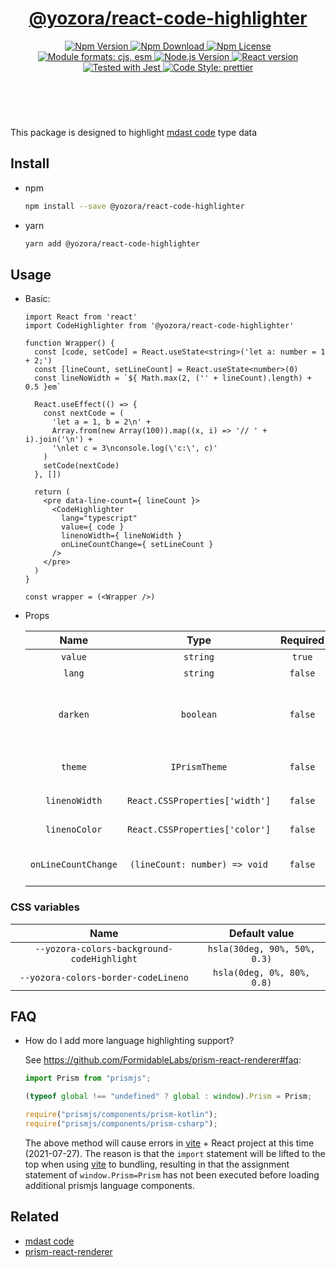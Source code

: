 <header>
  <h1 align="center">
    <a href="https://github.com/yozorajs/yozora-react/tree/release-2.x.x/packages/react-code-highlighter#readme">@yozora/react-code-highlighter</a>
  </h1>
  <div align="center">
    <a href="https://www.npmjs.com/package/@yozora/react-code-highlighter">
      <img
        alt="Npm Version"
        src="https://img.shields.io/npm/v/@yozora/react-code-highlighter.svg"
      />
    </a>
    <a href="https://www.npmjs.com/package/@yozora/react-code-highlighter">
      <img
        alt="Npm Download"
        src="https://img.shields.io/npm/dm/@yozora/react-code-highlighter.svg"
      />
    </a>
    <a href="https://www.npmjs.com/package/@yozora/react-code-highlighter">
      <img
        alt="Npm License"
        src="https://img.shields.io/npm/l/@yozora/react-code-highlighter.svg"
      />
    </a>
    <a href="#install">
      <img
        alt="Module formats: cjs, esm"
        src="https://img.shields.io/badge/module_formats-cjs%2C%20esm-green.svg"
      />
    </a>
    <a href="https://github.com/nodejs/node">
      <img
        alt="Node.js Version"
        src="https://img.shields.io/node/v/@yozora/react-code-highlighter"
      />
    </a>
    <a href="https://github.com/facebook/react">
      <img
        alt="React version"
        src="https://img.shields.io/npm/dependency-version/@yozora/react-code-highlighter/peer/react"
      />
    </a>
    <a href="https://github.com/facebook/jest">
      <img
        alt="Tested with Jest"
        src="https://img.shields.io/badge/tested_with-jest-9c465e.svg"
      />
    </a>
    <a href="https://github.com/prettier/prettier">
      <img
        alt="Code Style: prettier"
        src="https://img.shields.io/badge/code_style-prettier-ff69b4.svg?style=flat-square"
      />
    </a>
  </div>
</header>
<br/>

This package is designed to highlight [mdast code][] type data


## Install

* npm

  ```bash
  npm install --save @yozora/react-code-highlighter
  ```

* yarn

  ```bash
  yarn add @yozora/react-code-highlighter
  ```

## Usage

* Basic:

  ```tsx
  import React from 'react'
  import CodeHighlighter from '@yozora/react-code-highlighter'

  function Wrapper() {
    const [code, setCode] = React.useState<string>('let a: number = 1 + 2;')
    const [lineCount, setLineCount] = React.useState<number>(0)
    const lineNoWidth = `${ Math.max(2, ('' + lineCount).length) + 0.5 }em`

    React.useEffect(() => {
      const nextCode = (
        'let a = 1, b = 2\n' +
        Array.from(new Array(100)).map((x, i) => '// ' + i).join('\n') +
        '\nlet c = 3\nconsole.log(\'c:\', c)'
      )
      setCode(nextCode)
    }, [])

    return (
      <pre data-line-count={ lineCount }>
        <CodeHighlighter
          lang="typescript"
          value={ code }
          linenoWidth={ lineNoWidth }
          onLineCountChange={ setLineCount }
        />
      </pre>
    )
  }

  const wrapper = (<Wrapper />)
  ```

* Props

  Name                | Type                            | Required  | Default             | Description
  :------------------:|:-------------------------------:|:---------:|:-------------------:|:-------------
  `value`             | `string`                        | `true`    | -                   | Code content
  `lang`              | `string`                        | `false`   | -                   | Code language
  `darken`            | `boolean`                       | `false`   | -                   | Specify the default theme (vcsDarkTheme / vscLightTheme)
  `theme`             | `IPrismTheme`                   | `false`   | Depends on `darken` | Code highlight theme
  `linenoWidth`       | `React.CSSProperties['width']`  | `false`   | `0`                 | Code line number width
  `linenoColor`       | `React.CSSProperties['color']`  | `false`   | `#858585`           | Code line number color
  `onLineCountChange` | `(lineCount: number) => void`   | `false`   | -                   | Callback of Code line count changing

### CSS variables

Name                                        | Default value
:------------------------------------------:|:----------------:
`--yozora-colors-background-codeHighlight`  | `hsla(30deg, 90%, 50%, 0.3)`
`--yozora-colors-border-codeLineno`         | `hsla(0deg, 0%, 80%, 0.8)`


## FAQ

* How do I add more language highlighting support?

  See https://github.com/FormidableLabs/prism-react-renderer#faq:

  ```javascript
  import Prism from "prismjs";

  (typeof global !== "undefined" ? global : window).Prism = Prism;

  require("prismjs/components/prism-kotlin");
  require("prismjs/components/prism-csharp");
  ```

  The above method will cause errors in [vite][] + React project at this time
  (2021-07-27). The reason is that the `import` statement will be lifted to
  the top when using [vite][] to bundling, resulting in that the assignment
  statement of `window.Prism=Prism` has not been executed before loading 
  additional prismjs language components.

## Related

* [mdast code][]
* [prism-react-renderer][]


[mdast code]: https://github.com/syntax-tree/mdast#code
[prism-react-renderer]: https://github.com/FormidableLabs/prism-react-renderer
[vite]: https://github.com/vitejs/vite
